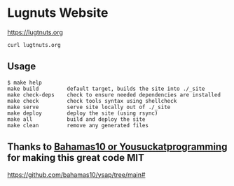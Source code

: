 Lugnuts Website
============

https://lugtnuts.org

```
curl lugtnuts.org
```

Usage
-----

```
$ make help
make build         default target, builds the site into ./_site
make check-deps    check to ensure needed dependencies are installed
make check         check tools syntax using shellcheck
make serve         serve site locally out of ./_site
make deploy        deploy the site (using rsync)
make all           build and deploy the site
make clean         remove any generated files
```

## Thanks to [Bahamas10 or Yousuckatprogramming](https://github.com/bahamas10/ysap/commits?author=bahamas10) for making this great code MIT
https://github.com/bahamas10/ysap/tree/main#
